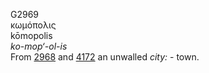 <body>
  <p>G2969<br>  κωμόπολις  <br> kōmopolis  <br><i>ko-mop‘-ol-is </i><br>From <a href="g2968.htm">2968</a> and <a href="g4172.htm">4172</a>  an unwalled <i>city:</i> - town.<br></p>
 </body>